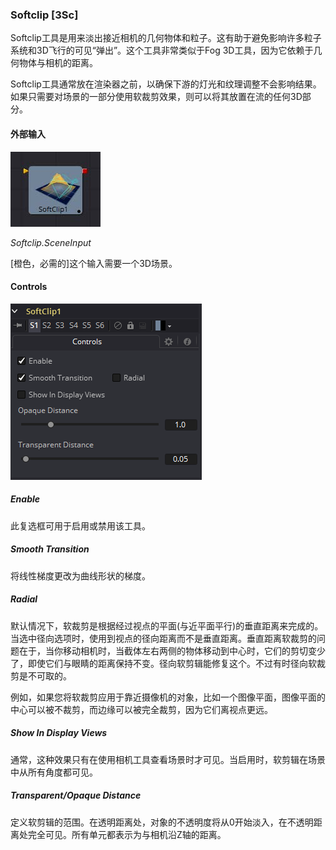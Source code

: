 ### Softclip [3Sc]

Softclip工具是用来淡出接近相机的几何物体和粒子。这有助于避免影响许多粒子系统和3D飞行的可见“弹出”。这个工具非常类似于Fog 3D工具，因为它依赖于几何物体与相机的距离。

Softclip工具通常放在渲染器之前，以确保下游的灯光和纹理调整不会影响结果。如果只需要对场景的一部分使用软裁剪效果，则可以将其放置在流的任何3D部分。

#### 外部输入

 ![3Sc_tile](images/3Sc_tile.jpg)

*Softclip.SceneInput* 

[橙色，必需的]这个输入需要一个3D场景。

#### Controls

![3Sc_Controls](images/3Sc_Controls.png)

##### Enable

此复选框可用于启用或禁用该工具。

##### Smooth Transition

将线性梯度更改为曲线形状的梯度。

##### Radial

默认情况下，软裁剪是根据经过视点的平面(与近平面平行)的垂直距离来完成的。当选中径向选项时，使用到视点的径向距离而不是垂直距离。垂直距离软裁剪的问题在于，当你移动相机时，当截体左右两侧的物体移动到中心时，它们的剪切变少了，即使它们与眼睛的距离保持不变。径向软剪辑能修复这个。不过有时径向软裁剪是不可取的。

例如，如果您将软裁剪应用于靠近摄像机的对象，比如一个图像平面，图像平面的中心可以被不裁剪，而边缘可以被完全裁剪，因为它们离视点更远。

##### Show In Display Views

通常，这种效果只有在使用相机工具查看场景时才可见。当启用时，软剪辑在场景中从所有角度都可见。

##### Transparent/Opaque Distance

定义软剪辑的范围。在透明距离处，对象的不透明度将从0开始淡入，在不透明距离处完全可见。所有单元都表示为与相机沿Z轴的距离。